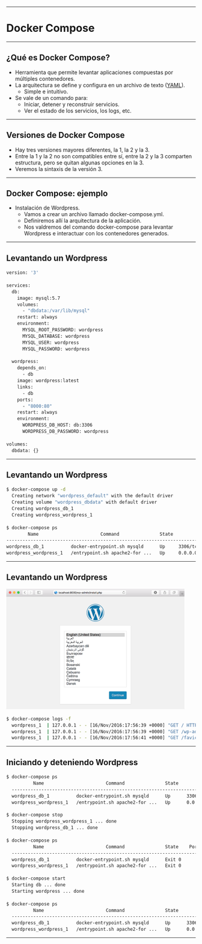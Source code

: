***
# Docker Compose
---
## ¿Qué es Docker Compose?

* Herramienta que permite levantar aplicaciones compuestas por múltiples
  contenedores.
* La arquitectura se define y configura en un archivo de texto
  ([YAML](http://yaml.org)).
  * Simple e intuitivo.
* Se vale de un comando para:
  * Iniciar, detener y reconstruir servicios.
  * Ver el estado de los servicios, los logs, etc.

---
## Versiones de Docker Compose

* Hay tres versiones mayores diferentes, la 1, la 2 y la 3.
* Entre la 1 y la 2 no son compatibles entre sí, entre la 2 y la 3 comparten
  estructura, pero se quitan algunas opciones en la 3.
* Veremos la sintaxis de la versión 3.

---
## Docker Compose: ejemplo

* Instalación de Wordpress.
  * Vamos a crear un archivo llamado docker-compose.yml.
  * Definiremos allí la arquitectura de la aplicación.
  * Nos valdremos del comando docker-compose para levantar Wordpress e
    interactuar con los contenedores generados.

---
## Levantando un Wordpress

```bash
version: '3'

services:
  db:
    image: mysql:5.7
    volumes:
      - "dbdata:/var/lib/mysql"
    restart: always
    environment:
      MYSQL_ROOT_PASSWORD: wordpress
      MYSQL_DATABASE: wordpress
      MYSQL_USER: wordpress
      MYSQL_PASSWORD: wordpress

  wordpress:
    depends_on:
      - db
    image: wordpress:latest
    links:
      - db
    ports:
      - "8000:80"
    restart: always
    environment:
      WORDPRESS_DB_HOST: db:3306
      WORDPRESS_DB_PASSWORD: wordpress

volumes:
  dbdata: {}
```

---
## Levantando un Wordpress

```bash
$ docker-compose up -d
  Creating network "wordpress_default" with the default driver
  Creating volume "wordpress_dbdata" with default driver
  Creating wordpress_db_1
  Creating wordpress_wordpress_1

$ docker-compose ps
        Name                       Command               State         Ports
------------------------------------------------------------------------------------
wordpress_db_1          docker-entrypoint.sh mysqld      Up     3306/tcp
wordpress_wordpress_1   /entrypoint.sh apache2-for ...   Up     0.0.0.0:8000->80/tcp
```

---
## Levantando un Wordpress

<img alt="" src="images/compose-wordpress.png" height="320px" />

```bash
$ docker-compose logs -f
  wordpress_1  | 127.0.0.1 - - [16/Nov/2016:17:56:39 +0000] "GET / HTTP/1.1" 302 384 "-" "Mozilla/5.0 (Macintosh; Intel Mac OS X 10_12_1) AppleWebKit/537.36 (KHTML, like Gecko) Chrome/54.0.2840.98 Safari/537.36"
  wordpress_1  | 127.0.0.1 - - [16/Nov/2016:17:56:39 +0000] "GET /wp-admin/install.php HTTP/1.1" 200 3410 "-" "Mozilla/5.0 (Macintosh; Intel Mac OS X 10_12_1) AppleWebKit/537.36 (KHTML, like Gecko) Chrome/54.0.2840.98 Safari/537.36"
  wordpress_1  | 127.0.0.1 - - [16/Nov/2016:17:56:41 +0000] "GET /favicon.ico HTTP/1.1" 200 228 "http://127.0.0.1:8000/wp-admin/install.php" "Mozilla/5.0 (Macintosh; Intel Mac OS X 10_12_1) AppleWebKit/537.36 (KHTML, like Gecko) Chrome/54.0.2840.98 Safari/537.36"
```

---
## Iniciando y deteniendo Wordpress

```bash
$ docker-compose ps
          Name                       Command               State          Ports
  -------------------------------------------------------------------------------------
  wordpress_db_1          docker-entrypoint.sh mysqld      Up      3306/tcp
  wordpress_wordpress_1   /entrypoint.sh apache2-for ...   Up      0.0.0.0:8000->80/tcp

$ docker-compose stop
  Stopping wordpress_wordpress_1 ... done
  Stopping wordpress_db_1 ... done

$ docker-compose ps
          Name                       Command               State    Ports
  -----------------------------------------------------------------------
  wordpress_db_1          docker-entrypoint.sh mysqld      Exit 0
  wordpress_wordpress_1   /entrypoint.sh apache2-for ...   Exit 0

$ docker-compose start
  Starting db ... done
  Starting wordpress ... done

$ docker-compose ps
          Name                       Command               State          Ports
  -------------------------------------------------------------------------------------
  wordpress_db_1          docker-entrypoint.sh mysqld      Up      3306/tcp
  wordpress_wordpress_1   /entrypoint.sh apache2-for ...   Up      0.0.0.0:8000->80/tcp
```
***

